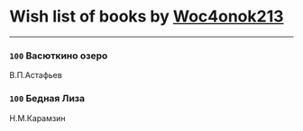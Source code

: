 # Wish list of books by [Woc4onok213](https://plus.google.com/u/0/103474005216004236389/)
---

### `100` Васюткино озеро
В.П.Астафьев

### `100` Бедная Лиза
Н.М.Карамзин

